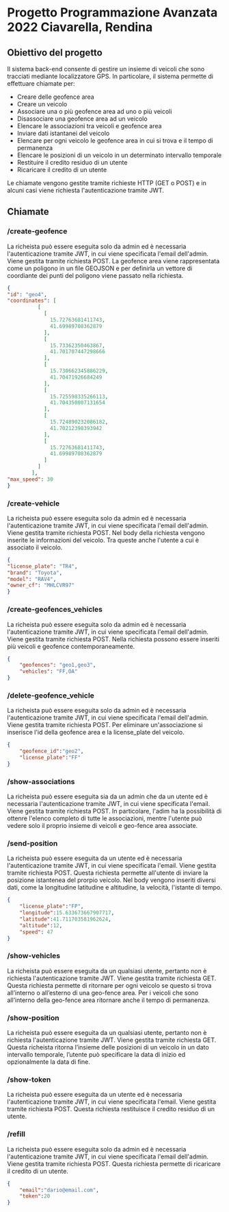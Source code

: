 # Progetto Programmazione Avanzata 2022 Ciavarella, Rendina
## Obiettivo del progetto
Il sistema back-end consente di gestire un insieme di veicoli che sono tracciati mediante localizzatore GPS. 
In particolare, il sistema permette di effettuare chiamate per:
* Creare delle geofence area
* Creare un veicolo
* Associare una o più geofence area ad uno o più veicoli
* Disassociare una geofence area ad un veicolo
* Elencare le associazioni tra veicoli e geofence area
* Inviare dati istantanei del veicolo
* Elencare per ogni veicolo le geofence area in cui si trova e il tempo di permanenza
* Elencare le posizioni di un veicolo in un determinato intervallo temporale
* Restituire il credito residuo di un utente
* Ricaricare il credito di un utente


Le chiamate vengono gestite tramite richieste HTTP (GET o POST) e in alcuni casi viene richiesta l'autenticazione tramite JWT.
## Chiamate
### /create-geofence
La richeista può essere eseguita solo da admin ed è necessaria l'autenticazione tramite JWT, in cui viene specificata l'email dell'admin.
Viene gestita tramite richiesta POST.
La geofence area viene rappresentata come un poligono in un file GEOJSON e per definirla un vettore di coordiante dei punti del poligono viene passato nella richiesta.
```json
{
"id": "geo4",
"coordinates": [
          [
            [
              15.72763681411743,
              41.69989708362879
            ],
            [
              15.73362350463867,
              41.701707447298666
            ],
            [
              15.730662345886229,
              41.70471926684249
            ],
            [
              15.725598335266113,
              41.704350807131654
            ],
            [
              15.724890232086182,
              41.70212398393942
            ],
            [
              15.72763681411743,
              41.69989708362879
            ]
          ]
        ],
"max_speed": 30
}
```
### /create-vehicle
La richeista può essere eseguita solo da admin ed è necessaria l'autenticazione tramite JWT, in cui viene specificata l'email dell'admin.
Viene gestita tramite richiesta POST. Nel body della richiesta vengono inserite le informazioni del veicolo. Tra queste anche
l'utente a cui è associato il veicolo.
```json
{
"license_plate": "TR4",
"brand": "Toyota",
"model": "RAV4",
"owner_cf": "MHLCVR97"
}
```

### /create-geofences_vehicles
La richeista può essere eseguita solo da admin ed è necessaria l'autenticazione tramite JWT, in cui viene specificata l'email dell'admin.
Viene gestita tramite richiesta POST. Nella richiesta possono essere inseriti più veicoli e geofence contemporaneamente.
```json
{
    "geofences": "geo1,geo3",
    "vehicles": "FF,OA"
}
```
### /delete-geofence_vehicle
La richeista può essere eseguita solo da admin ed è necessaria l'autenticazione tramite JWT, in cui viene specificata l'email dell'admin.
Viene gestita tramite richiesta POST. Per eliminare un'associazione si inserisce l'id della geofence area e la license_plate
del veicolo.
```json
{
    "geofence_id":"geo2",
    "license_plate":"FF"
}
```
### /show-associations
La richeista può essere eseguita sia da un admin che da un utente ed è necessaria l'autenticazione tramite JWT, in cui viene specificata l'email.
Viene gestita tramite richiesta POST. In particolare, l'adim ha la possibilità di ottenre l'elenco completo di tutte le associazioni,
mentre l'utente può vedere solo il proprio insieme di veicoli e geo-fence area associate.

### /send-position
La richeista può essere eseguita da un utente ed è necessaria l'autenticazione tramite JWT, in cui viene specificata l'email.
Viene gestita tramite richiesta POST. Questa richiesta permette all'utente di inviare la posizione istantenea del prorpio veicolo.
Nel body vengono inseriti diversi dati, come la longitudine latitudine e altitudine, la velocità, l'istante di tempo. 
```json
{
    "license_plate":"FP",
    "longitude":15.633673667907717,
    "latitude":41.711703581962624,
    "altitude":12,
    "speed": 47
}
```
### /show-vehicles
La richeista può essere eseguita da un qualsiasi utente, pertanto non è richiesta l'autenticazione tramite JWT.
Viene gestita tramite richiesta GET. Questa richiesta permette di ritornare per ogni veicolo se questo si trova all’interno 
o all’esterno di una geo-fence area. 
Per i veicoli che sono all’interno della geo-fence area ritornare anche il tempo di permanenza. 
### /show-position
La richeista può essere eseguita da un qualsiasi utente, pertanto non è richiesta l'autenticazione tramite JWT.
Viene gestita tramite richiesta GET. Questa richeista ritorna l’insieme delle posizioni di un veicolo in un dato intervallo temporale, 
l’utente può specificare la data di inizio ed opzionalmente la data di fine.

### /show-token
La richeista può essere eseguita da un utente ed è necessaria l'autenticazione tramite JWT, in cui viene specificata l'email.
Viene gestita tramite richiesta POST. Questa richiesta restituisce il credito residuo di un utente.

### /refill
La richeista può essere eseguita solo da admin ed è necessaria l'autenticazione tramite JWT, in cui viene specificata l'email dell'admin.
Viene gestita tramite richiesta POST. Questa richiesta permette di ricaricare il credito di un utente.
```json
{
    "email":"dario@email.com",
    "token":20
}
```
